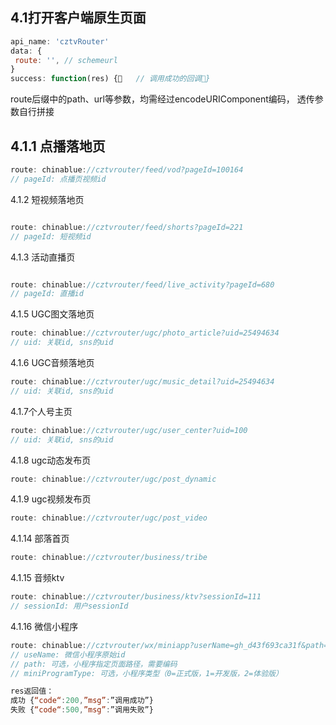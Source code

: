 ## 4.1打开客户端原生页面

```js
api_name: 'cztvRouter'
data: {
 route: '', // schemeurl
}
success: function(res) {   // 调用成功的回调}
```
route后缀中的path、url等参数，均需经过encodeURIComponent编码， 透传参数自行拼接

## 4.1.1 点播落地页
```js
route: chinablue://cztvrouter/feed/vod?pageId=100164
// pageId: 点播页视频id 
```
4.1.2 短视频落地页
```js

route: chinablue://cztvrouter/feed/shorts?pageId=221
// pageId: 短视频id
```
4.1.3 活动直播页
```js

route: chinablue://cztvrouter/feed/live_activity?pageId=680
// pageId: 直播id
```
4.1.5 UGC图文落地页
```js
route: chinablue://cztvrouter/ugc/photo_article?uid=25494634
// uid: 关联id, sns的uid
```
4.1.6 UGC音频落地页
```js
route: chinablue://cztvrouter/ugc/music_detail?uid=25494634
// uid: 关联id, sns的uid
```
4.1.7个人号主页
```js
route: chinablue://cztvrouter/ugc/user_center?uid=100
// uid: 关联id, sns的uid
```
4.1.8 ugc动态发布页
```js
route: chinablue://cztvrouter/ugc/post_dynamic
```
4.1.9 ugc视频发布页
```js
route: chinablue://cztvrouter/ugc/post_video
```
4.1.14 部落首页
```js
route: chinablue://cztvrouter/business/tribe
```
4.1.15 音频ktv
```js
route: chinablue://cztvrouter/business/ktv?sessionId=111
// sessionId: 用户sessionId
```
4.1.16 微信小程序
```js
route: chinablue://cztvrouter/wx/miniapp?userName=gh_d43f693ca31f&path=page%2Fanimation%2Findex&miniProgramType=0
// useName: 微信小程序原始id
// path: 可选，小程序指定页面路径，需要编码
// miniProgramType: 可选，小程序类型（0=正式版，1=开发版，2=体验版）

res返回值：
成功 {“code“:200,”msg”:”调用成功”}
失败 {“code“:500,”msg”:”调用失败”}
```